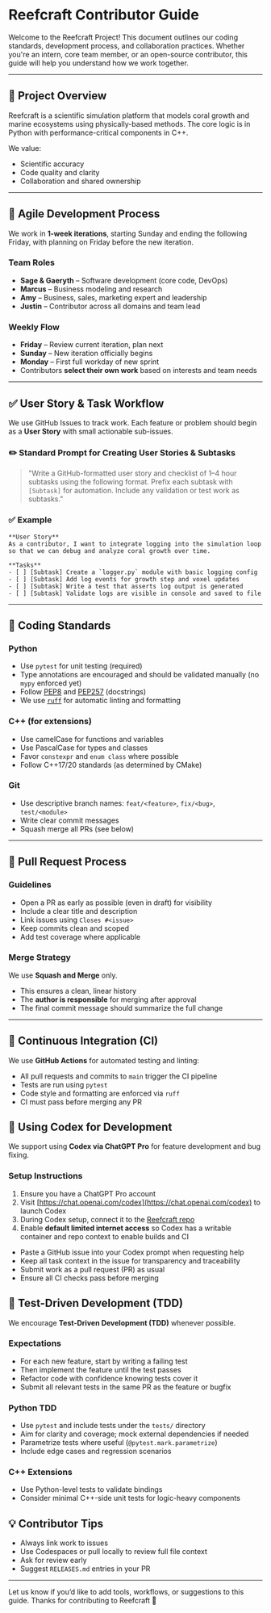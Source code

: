 # Reefcraft Contributor Guide

Welcome to the Reefcraft Project! This document outlines our coding standards, development process, and collaboration practices. Whether you're an intern, core team member, or an open-source contributor, this guide will help you understand how we work together.

---

## 🌊 Project Overview
Reefcraft is a scientific simulation platform that models coral growth and marine ecosystems using physically-based methods. The core logic is in Python with performance-critical components in C++.

We value:
- Scientific accuracy
- Code quality and clarity
- Collaboration and shared ownership

---

## 🔁 Agile Development Process
We work in **1-week iterations**, starting Sunday and ending the following Friday, with planning on Friday before the new iteration.

### Team Roles
- **Sage & Gaeryth** – Software development (core code, DevOps)
- **Marcus** – Business modeling and research
- **Amy** – Business, sales, marketing expert and leadership
- **Justin** – Contributor across all domains and team lead

### Weekly Flow
- **Friday** – Review current iteration, plan next
- **Sunday** – New iteration officially begins
- **Monday** – First full workday of new sprint
- Contributors **select their own work** based on interests and team needs

---

## ✅ User Story & Task Workflow
We use GitHub Issues to track work. Each feature or problem should begin as a **User Story** with small actionable sub-issues.

### ✏️ Standard Prompt for Creating User Stories & Subtasks
> "Write a GitHub-formatted user story and checklist of 1–4 hour subtasks using the following format. Prefix each subtask with `[Subtask]` for automation. Include any validation or test work as subtasks."

### ✅ Example
```
**User Story**
As a contributor, I want to integrate logging into the simulation loop so that we can debug and analyze coral growth over time.

**Tasks**
- [ ] [Subtask] Create a `logger.py` module with basic logging config
- [ ] [Subtask] Add log events for growth step and voxel updates
- [ ] [Subtask] Write a test that asserts log output is generated
- [ ] [Subtask] Validate logs are visible in console and saved to file
```

---

## 🔧 Coding Standards

### Python
- Use `pytest` for unit testing (required)
- Type annotations are encouraged and should be validated manually (no `mypy` enforced yet)
- Follow [PEP8](https://peps.python.org/pep-0008/) and [PEP257](https://peps.python.org/pep-0257/) (docstrings)
- We use [`ruff`](https://docs.astral.sh/ruff/) for automatic linting and formatting

### C++ (for extensions)
- Use camelCase for functions and variables
- Use PascalCase for types and classes
- Favor `constexpr` and `enum class` where possible
- Follow C++17/20 standards (as determined by CMake)

### Git
- Use descriptive branch names: `feat/<feature>`, `fix/<bug>`, `test/<module>`
- Write clear commit messages
- Squash merge all PRs (see below)

---

## 🔀 Pull Request Process

### Guidelines
- Open a PR as early as possible (even in draft) for visibility
- Include a clear title and description
- Link issues using `Closes #<issue>`
- Keep commits clean and scoped
- Add test coverage where applicable

### Merge Strategy
We use **Squash and Merge** only.
- This ensures a clean, linear history
- The **author is responsible** for merging after approval
- The final commit message should summarize the full change

---

## 🔁 Continuous Integration (CI)
We use **GitHub Actions** for automated testing and linting:

- All pull requests and commits to `main` trigger the CI pipeline
- Tests are run using `pytest`
- Code style and formatting are enforced via `ruff`
- CI must pass before merging any PR

## 🤖 Using Codex for Development
We support using **Codex via ChatGPT Pro** for feature development and bug fixing.

### Setup Instructions
1. Ensure you have a ChatGPT Pro account
2. Visit [https://chat.openai.com/codex](https://chat.openai.com/codex) to launch Codex
3. During Codex setup, connect it to the [Reefcraft repo](https://github.com/TheReefcraftProject/reefcraft)
4. Enable **default limited internet access** so Codex has a writable container and repo context to enable builds and CI
- Paste a GitHub issue into your Codex prompt when requesting help
- Keep all task context in the issue for transparency and traceability
- Submit work as a pull request (PR) as usual
- Ensure all CI checks pass before merging

## 🧪 Test-Driven Development (TDD)
We encourage **Test-Driven Development (TDD)** whenever possible.

### Expectations
- For each new feature, start by writing a failing test
- Then implement the feature until the test passes
- Refactor code with confidence knowing tests cover it
- Submit all relevant tests in the same PR as the feature or bugfix

### Python TDD
- Use `pytest` and include tests under the `tests/` directory
- Aim for clarity and coverage; mock external dependencies if needed
- Parametrize tests where useful (`@pytest.mark.parametrize`)
- Include edge cases and regression scenarios

### C++ Extensions
- Use Python-level tests to validate bindings
- Consider minimal C++-side unit tests for logic-heavy components

## 💡 Contributor Tips
- Always link work to issues
- Use Codespaces or pull locally to review full file context
- Ask for review early
- Suggest `RELEASES.md` entries in your PR

---

Let us know if you’d like to add tools, workflows, or suggestions to this guide. Thanks for contributing to Reefcraft 🪸
